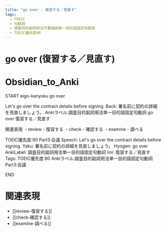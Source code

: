 ```yaml
---
title: "go over - 復習する／見直す"
tags:
  - TOEIC
  - 句動詞
  - 調査目的副詞用法不要補語単一目的語固定句動詞
  - TOEIC優先度90
---
```


# go over (復習する／見直す)

# Obsidian_to_Anki
START
eigo-kanyoku
go over

Let's go over the contract details before signing.
Back: 
署名前に契約の詳細を見直しましょう。
Ankiラベル:調査目的副詞用法単一目的語固定句動詞
go over
復習する／見直す

関連表現
・review - 復習する
・check - 確認する
・examine - 調べる

TOEIC優先度:90
Part3:会議
Speech: Let's go over the contract details before signing.
Yaku: 署名前に契約の詳細を見直しましょう。
Hyogen: go over
AnkiLabel: 調査目的副詞用法単一目的語固定句動詞
Imi: 復習する／見直す
Tags: TOEIC優先度:90 Ankiラベル:調査目的副詞用法単一目的語固定句動詞 Part3:会議
<!--ID: 1752099912596-->
END

# 関連表現
- [[review-復習する]]
- [[check-確認する]]
- [[examine-調べる]] 